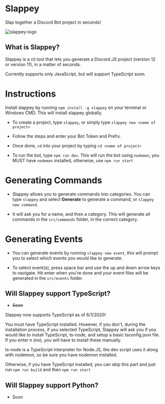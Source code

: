 # Slappey

Slap together a Discord Bot project in seconds!

![slappey-logo](https://i.imgur.com/q4ofLAo.png)


## What is Slappey?

Slappey is a cli tool that lets you generate a Discord.JS project (version 12 or version 11), in a matter of seconds.

Currently supports only JavaScript, but will support TypeScript soon.

# Instructions

Install slappey by running `npm install -g slappey` on your terminal or Windows CMD. This will install slappey globally.

- To create a project, type `slappey`, or simply type `slappey new <name of project>`

- Follow the steps and enter your Bot Token and Prefix.

- Once done, `cd` into your project by typing `cd <name of project>`

- To run the bot, type `npm run dev`. This will run the bot using `nodemon`, you MUST have `nodemon` installed, otherwise, use `npm run start`

# Generating Commands

- Slappey allows you to generate commands into categories. You can type `slappey` and select **Generate** to generate a command, or `slappey new command`.

- It will ask you for a name, and then a category. This will generate all commands in the `src/commands` folder, in the correct category.

# Generating Events

- You can generate events by running `slappey new event`, this will prompt you to select which events you would like to generate.

- To select event(s), press space bar and use the up and down arrow keys to navigate. Hit enter when you're done and your event files will be generated in the `src/events` folder.


## Will Slappey support TypeScript?

- ~~Soon~~

Slappey now supports TypeScript as of 6/1/2020!

You must have TypeScript installed. However, if you don't, during the installation process, if you selected TypeScript, Slappey will ask you if you would like to install TypeScript, ts-node, and setup a basic tsconfig.json file. If you enter n (no), you will have to install these manually.

ts-node is a TypeScript interpreter for Node.JS, the dev script uses it along with nodemon, so be sure you have nodemon installed.

Otherwise, if you have TypeScript installed, you can skip this part and just run `npm run build` and then `npm run start`

## Will Slappey support Python?

- Soon

